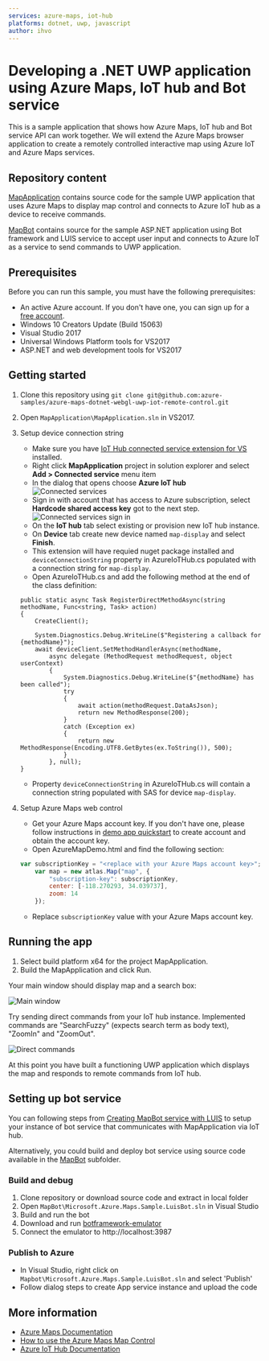 ```yaml
---
services: azure-maps, iot-hub
platforms: dotnet, uwp, javascript
author: ihvo
---
```


# Developing a .NET UWP application using Azure Maps, IoT hub and Bot service

This is a sample application that shows how Azure Maps, IoT hub and Bot service API can work together. We will extend the Azure Maps browser application to create a remotely controlled interactive map using Azure IoT and Azure Maps services.

## Repository content

[MapApplication](https://github.com/Azure-Samples/azure-maps-dotnet-webgl-uwp-iot-remote-control/tree/master/MapApplication) contains source code for the sample UWP application that uses Azure Maps to display map control and connects to Azure IoT hub as a device to receive commands.

[MapBot](https://github.com/Azure-Samples/azure-maps-dotnet-webgl-uwp-iot-remote-control/tree/master/MapBot) contains source for the sample ASP.NET application using Bot framework and LUIS service to accept user input and connects to Azure IoT as a service to send commands to UWP application.

## Prerequisites

Before you can run this sample, you must have the following prerequisites:

* An active Azure account. If you don't have one, you can sign up for a [free account](https://azure.microsoft.com/free/).
* Windows 10 Creators Update (Build 15063)
* Visual Studio 2017
* Universal Windows Platform tools for VS2017
* ASP.NET and web development tools for VS2017

## Getting started

1. Clone this repository using `git clone git@github.com:azure-samples/azure-maps-dotnet-webgl-uwp-iot-remote-control.git`
2. Open `MapApplication\MapApplication.sln` in VS2017.
3. Setup device connection string
    * Make sure you have [IoT Hub connected service extension for VS](https://marketplace.visualstudio.com/items?itemName=MicrosoftIoT.ConnectedServiceforAzureIoTHub) installed.
    * Right click **MapApplication** project in solution explorer and select **Add > Connected service** menu item
    * In the dialog that opens choose **Azure IoT hub**
    ![Connected services](./Docs/Media/Readme/Image4.png)
    * Sign in with account that has access to Azure subscription, select **Hardcode shared access key** got to the next step.
    ![Connected services sign in](./Docs/Media/Readme/Image3.png)
    * On the **IoT hub** tab select existing or provision new IoT hub instance.
    * On **Device** tab create new device named `map-display` and select **Finish**.
    * This extension will have requied nuget package installed and `deviceConnectionString` property in AzureIoTHub.cs populated with a connection string for `map-display`.
    * Open AzureIoTHub.cs and add the following method at the end of the class definition:
    ```CSharp
    public static async Task RegisterDirectMethodAsync(string methodName, Func<string, Task> action)
    {
        CreateClient();

        System.Diagnostics.Debug.WriteLine($"Registering a callback for {methodName}");
        await deviceClient.SetMethodHandlerAsync(methodName,
            async delegate (MethodRequest methodRequest, object userContext)
            {
                System.Diagnostics.Debug.WriteLine($"{methodName} has been called");
                try
                {
                    await action(methodRequest.DataAsJson);
                    return new MethodResponse(200);
                }
                catch (Exception ex)
                {
                    return new MethodResponse(Encoding.UTF8.GetBytes(ex.ToString()), 500);
                }
            }, null);
    }
    ```
    * Property `deviceConnectionString` in AzureIoTHub.cs will contain a connection string populated with SAS for device `map-display`.
    
4. Setup Azure Maps web control
    * Get your Azure Maps account key. If you don't have one, please follow instructions in [demo app quickstart](https://docs.microsoft.com/en-us/azure/azure-maps/quick-demo-map-app) to create account and obtain the account key.
    * Open AzureMapDemo.html and find the following section:
    ```Javascript
    var subscriptionKey = "<replace with your Azure Maps account key>";
        var map = new atlas.Map("map", {
            "subscription-key": subscriptionKey,
            center: [-118.270293, 34.039737],
            zoom: 14
        });
    ```
    * Replace `subscriptionKey` value with your Azure Maps account key.

## Running the app

1. Select build platform x64 for the project MapApplication.
2. Build the MapApplication and click Run.

Your main window should display map and a search box:

![Main window](./Docs/Media/Readme/Image1.png)

Try sending direct commands from your IoT hub instance. Implemented commands are "SearchFuzzy" (expects search term as body text), "ZoomIn" and "ZoomOut".

![Direct commands](./Docs/Media/Readme/Image2.png)

At this point you have built a functioning UWP application which displays the map and responds to remote commands from IoT hub.

## Setting up bot service

You can following steps from [Creating MapBot service with LUIS](https://github.com/Azure-Samples/azure-maps-dotnet-webgl-uwp-iot-remote-control/blob/master/Docs/create-luis-bot-with-bot-service.md) to setup your instance of bot service that communicates with MapApplication via IoT hub.

Alternatively, you could build and deploy bot service using source code available in the [MapBot](https://github.com/Azure-Samples/azure-maps-dotnet-webgl-uwp-iot-remote-control/MapBot) subfolder.

### Build and debug

1. Clone repository or download source code and extract in local folder
2. Open `MapBot\Microsoft.Azure.Maps.Sample.LuisBot.sln` in Visual Studio
3. Build and run the bot
4. Download and run [botframework-emulator](https://emulator.botframework.com/)
5. Connect the emulator to http://localhost:3987

### Publish to Azure

* In Visual Studio, right click on `Mapbot\Microsoft.Azure.Maps.Sample.LuisBot.sln` and select 'Publish'
* Follow dialog steps to create App service instance and upload the code

## More information

- [Azure Maps Documentation](https://docs.microsoft.com/en-us/azure/azure-maps/)
- [How to use the Azure Maps Map Control](https://docs.microsoft.com/en-us/azure/azure-maps/how-to-use-map-control)
- [Azure IoT Hub Documentation](https://docs.microsoft.com/azure/iot-hub/)

